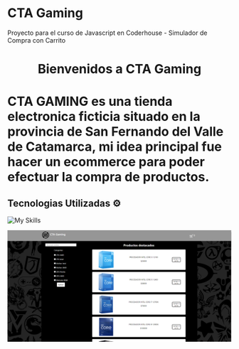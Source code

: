 # CTA Gaming

Proyecto para el curso de Javascript en Coderhouse - Simulador de Compra con Carrito

<h1 align="center">Bienvenidos a CTA Gaming <h1>

CTA GAMING es una tienda electronica ficticia situado en la provincia de San Fernando del Valle de Catamarca, mi idea principal fue hacer un ecommerce para poder efectuar la compra de productos.

## Tecnologias Utilizadas ⚙️
  
![My Skills](https://skillicons.dev/icons?i=html,css,javascript,git)
  
![Aquí la descripción de la imagen por si no carga](https://raw.githubusercontent.com/Elotickk/ProyectoCoderJavascript/master/./img/banner.png)
